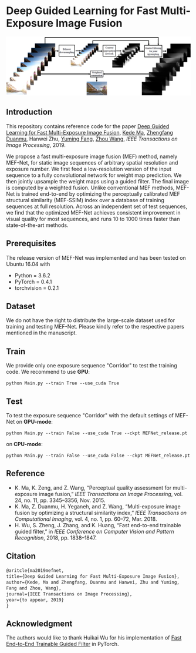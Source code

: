 # Deep Guided Learning for Fast Multi-Exposure Image Fusion
![framework](./images/framework/framework.png)

## Introduction
This repository contains reference code for the paper [Deep Guided Learning for Fast Multi-Exposure Image Fusion](https://ece.uwaterloo.ca/~k29ma/papers/19_TIP_MEF-Net.pdf),
[Kede Ma](https://kedema.org/), [Zhengfang Duanmu](https://ece.uwaterloo.ca/~zduanmu/), Hanwei Zhu, [Yuming Fang](http://sim.jxufe.cn/JDMKL/ymfang.html), 
[Zhou Wang](https://ece.uwaterloo.ca/~z70wang/), *IEEE Transactions on Image Processing*, 2019.

We propose a fast multi-exposure image fusion (MEF) method, namely MEF-Net, for static image sequences
of arbitrary spatial resolution and exposure number. We first feed a low-resolution version of the input sequence to a fully
convolutional network for weight map prediction. We then jointly upsample the weight maps using a guided filter. The final
image is computed by a weighted fusion. Unlike conventional MEF methods, MEF-Net is trained end-to-end by optimizing the
perceptually calibrated MEF structural similarity (MEF-SSIM) index over a database of training sequences at full resolution.
Across an independent set of test sequences, we find that the optimized MEF-Net achieves consistent improvement in visual
quality for most sequences, and runs 10 to 1000 times faster than state-of-the-art methods.



## Prerequisites
The release version of MEF-Net was implemented and has been tested on Ubuntu 16.04 with
- Python = 3.6.2
- PyTorch = 0.4.1
- torchvision = 0.2.1 


## Dataset
We do not have the right to distribute the large-scale dataset used for training and testing MEF-Net. Please kindly refer to the respective papers mentioned in the manuscript.

## Train
We provide only one exposure sequence "Corridor" to test the training code. We recommend to use **GPU**:
```
python Main.py --train True --use_cuda True
```

## Test
To test the exposure sequence "Corridor" with the default settings of MEF-Net on **GPU-mode**:
```
python Main.py --train False --use_cuda True --ckpt MEFNet_release.pt
``` 
on **CPU-mode**:
```
python Main.py --train False --use_cuda False --ckpt MEFNet_release.pt
``` 

## Reference

- K. Ma, K. Zeng, and Z. Wang, “Perceptual quality assessment for multi-exposure image fusion,” 
*IEEE Transactions on Image Processing*, vol. 24, no. 11, pp. 3345–3356, Nov. 2015.
- K. Ma, Z. Duanmu, H. Yeganeh, and Z. Wang, “Multi-exposure image fusion by optimizing a structural similarity index,” 
*IEEE Transactions on Computational Imaging*, vol. 4, no. 1, pp. 60–72, Mar. 2018.
- H. Wu, S. Zheng, J. Zhang, and K. Huang, “Fast end-to-end trainable guided filter,” in *IEEE Conference on Computer Vision and Pattern Recognition*, 2018, pp. 1838–1847.

## Citation
```
@aritcle{ma2019mefnet,
title={Deep Guided Learning for Fast Multi-Exposure Image Fusion},
author={Kede, Ma and Zhengfang, Duanmu and Hanwei, Zhu and Yuming, Fang and Zhou, Wang},
journal={IEEE Transactions on Image Processing},
year={to appear, 2019}
}
```

## Acknowledgment
The authors would like to thank Huikai Wu for his implementation of [Fast End-to-End Trainable Guided Filter](https://github.com/wuhuikai/DeepGuidedFilter) in PyTorch.

